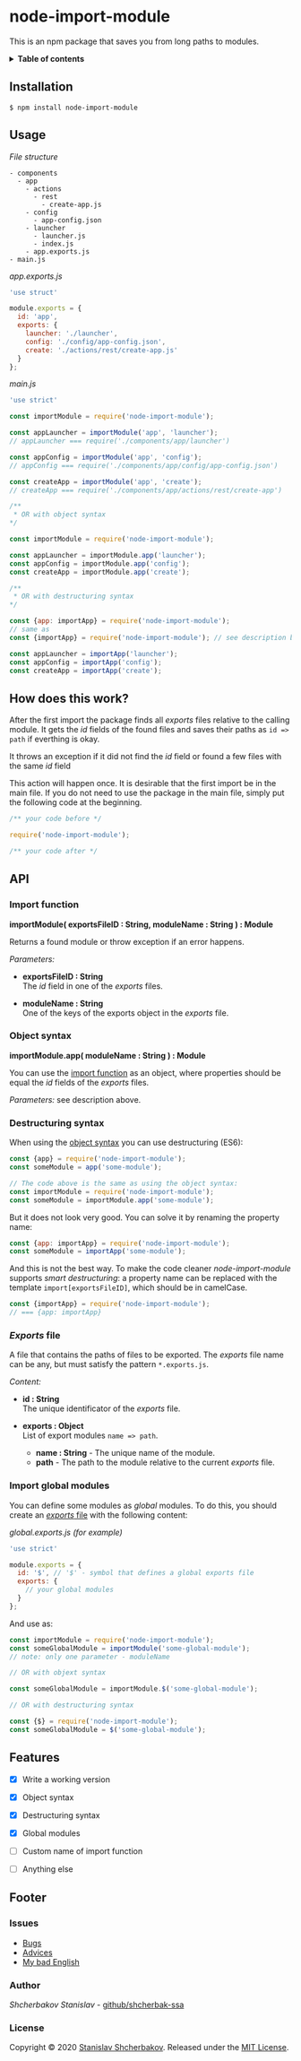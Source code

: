 # node-import-module #

This is an npm package that saves you from long paths to modules.

<details>
<summary><strong>Table of contents</strong></summary>

 - [Installation](#installation)
 - [Usage](#usage)
 - [How does this work?](#how-does-this-work)
 - [API](#api)
   * [Import funtion](#import-function)
   * [Object syntax](#object-syntax)
   * [Restructuring syntax](#restructuring-syntax)
   * [Exports file](#exports-file)
   * [Import global modules](#import-global-modules)
 - [Features](#features)
 - [Footer](#footer)
   * [Issues](#issues)
   * [Author](#author)
   * [License](#license) 

</details>

## Installation ##

```
$ npm install node-import-module
```

## Usage ##

*File structure*

```
- components
  - app
    - actions
      - rest
        - create-app.js
    - config
      - app-config.json
    - launcher
      - launcher.js
      - index.js
    - app.exports.js
- main.js
```

*app.exports.js*

```javascript
'use struct'

module.exports = {
  id: 'app',
  exports: {
    launcher: './launcher',
    config: './config/app-config.json',
    create: './actions/rest/create-app.js'
  }
};
```

*main.js*

```javascript
'use strict'

const importModule = require('node-import-module');

const appLauncher = importModule('app', 'launcher');
// appLauncher === require('./components/app/launcher')

const appConfig = importModule('app', 'config');
// appConfig === require('./components/app/config/app-config.json')

const createApp = importModule('app', 'create');
// createApp === require('./components/app/actions/rest/create-app')

/**
 * OR with object syntax
*/

const importModule = require('node-import-module');

const appLauncher = importModule.app('launcher');
const appConfig = importModule.app('config');
const createApp = importModule.app('create');

/**
 * OR with destructuring syntax
*/

const {app: importApp} = require('node-import-module');
// same as
const {importApp} = require('node-import-module'); // see description below

const appLauncher = importApp('launcher');
const appConfig = importApp('config');
const createApp = importApp('create');
```

## How does this work? ##

After the first import the package finds all *exports* files relative to the calling module.
It gets the *id* fields of the found files and saves their paths as `id => path` if everthing is okay.

It throws an exception if it did not find the *id* field or found a few files with the same *id* field

This action will happen once.
It is desirable that the first import be in the main file.
If you do not need to use the package in the main file,
simply put the following code at the beginning.

```javascript
/** your code before */

require('node-import-module');

/** your code after */
```

## API ##

### Import function ###

**importModule( exportsFileID : String, moduleName : String ) : Module**

Returns a found module or throw exception if an error happens.

*Parameters:*

 - **exportsFileID : String**<br>
   The *id* field in one of the *exports* files.

 - **moduleName : String**<br>
   One of the keys of the exports object in the *exports* file.

### Object syntax ###

**importModule.app( moduleName : String ) : Module**

You can use the [import function](#import-function) as an object,
where properties should be equal the *id* fields of the *exports* files.

*Parameters:* see description above.

### Destructuring syntax ###

When using the [object syntax](#object-syntax) you can use destructuring (ES6):

```javascript
const {app} = require('node-import-module');
const someModule = app('some-module');

// The code above is the same as using the object syntax:
const importModule = require('node-import-module');
const someModule = importModule.app('some-module');
```

But it does not look very good. You can solve it by renaming the property name:

```javascript
const {app: importApp} = require('node-import-module');
const someModule = importApp('some-module');
```

And this is not the best way. To make the code cleaner *node-import-module* supports *smart destructuring*:
a property name can be replaced with the template `import[exportsFileID]`, which should be in camelCase.

```javascript
const {importApp} = require('node-import-module');
// === {app: importApp}
```

### *Exports* file ###

A file that contains the paths of files to be exported.
The *exports* file name can be any, but must satisfy the pattern `*.exports.js`.

*Content:*

 - **id : String**<br>
   The unique identificator of the *exports* file.

 - **exports : Object**<br>
   List of export modules `name => path`.

   * **name : String** - The unique name of the module.
   * **path** - The path to the module relative to the current *exports* file.

### Import global modules ###

You can define some modules as *global* modules.
To do this, you should create an [*exports* file](#exports-file) with the following content:

*global.exports.js (for example)*

```javascript
'use strict'

module.exports = {
  id: '$', // '$' - symbol that defines a global exports file
  exports: {
    // your global modules
  }
};
```

And use as:

```javascript
const importModule = require('node-import-module');
const someGlobalModule = importModule('some-global-module');
// note: only one parameter - moduleName

// OR with objext syntax

const someGlobalModule = importModule.$('some-global-module');

// OR with destructuring syntax

const {$} = require('node-import-module');
const someGlobalModule = $('some-global-module');
```

## Features ##

 - [x] Write a working version
 - [x] Object syntax
 - [x] Destructuring syntax
 - [x] Global modules
 - [ ] Custom name of import function
 - [ ] Anything else


## Footer ##

### Issues ###

 - [Bugs](https://github.com/shcherbak-ssa/node-import-module/issues)
 - [Advices](https://github.com/shcherbak-ssa/node-import-module/issues)
 - [My bad English](https://github.com/shcherbak-ssa/node-import-module/issues/1)

### Author ###

*Shcherbakov Stanislav* - [github/shcherbak-ssa](https://github.com/shcherbak-ssa)

### License ###

Copyright &copy; 2020 [Stanislav Shcherbakov](https://github.com/shcherbak-ssa).
Released under the [MIT License](LICENSE).
